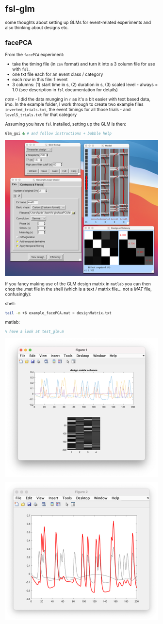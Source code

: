 # fsl-glm

some thoughts about setting up GLMs for event-related experiments and also thinking about designs etc.

## facePCA

From the `facePCA` experiment: 
- take the timing file (in `csv` format) and turn it into a 3 column file for use with `fsl`.
- one txt file each for an event class / category
- each row in this file: 1 event
- 3 columns: (1) start time in s, (2) duration in s, (3) scaled level - always = 1.0 (see description in `fsl` documentation for details)

*note* - I did the data munging in `r` as it's a bit easier with text based data, imo. In the example folder, I work through to create two example files `inverted_trials.txt`, the event timings for all those trials - and `level5_trials.txt` for that category

Assuming you have `fsl` installed, setting up the GLM is then:

```bash
Glm_gui & # and follow instructions + bubble help
```
![](face-pca-screengrab.png)


If you fancy making use of the GLM design matrix in `matlab` you can then chop the .mat file in the shell (which is a text / matrix file... not a *MAT* file, confusingly):

shell:
```bash
tail -n +6 example_facePCA.mat > designMatrix.txt
```

matlab:
```matlab
% have a look at test_glm.m
```

![](ml-1.png)


![](ml-2.png)
